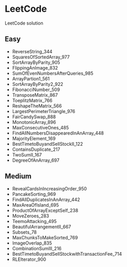 # LeetCode
LeetCode solution

## Easy
* ReverseString_344
* SquaresOfSortedArray_977
* SortArrayByParity_905
* FlippingAnImage_832
* SumOfEvenNumbersAfterQueries_985
* ArrayPartion1_561
* SortArrayByParity2_922
* FibonacciNumber_509
* TransposeMatrix_867
* ToeplitzMatrix_766
* ReshapeTheMatrix_566
* LargestPerimeterTriangle_976
* FairCandySwap_888
* MonotonicArray_896
* MaxConsecutiveOnes_485
* FindAllNumbersDisappearedInAnArray_448
* MajorityElement_169
* BestTimetoBuyandSellStockII_122
* ContainsDuplicate_217
* TwoSumII_167
* DegreeOfAnArray_697

## Medium
* RevealCardsInIncreasingOrder_950
* PancakeSorting_969
* FindAllDuplicatesInAnArray_442
* MaxAreaOfIsland_695
* ProductOfArrayExceptSelf_238
* MoveZeroes_283
* TeemoAttacking_495
* BeautifulArrangementII_667
* Subsets_78
* MaxChunksToMakeSorted_769 
* ImageOverlap_835
* CombinationSumIII_216
* BestTimetoBuyandSellStockwithTransactionFee_714
* RLEIterator_900
